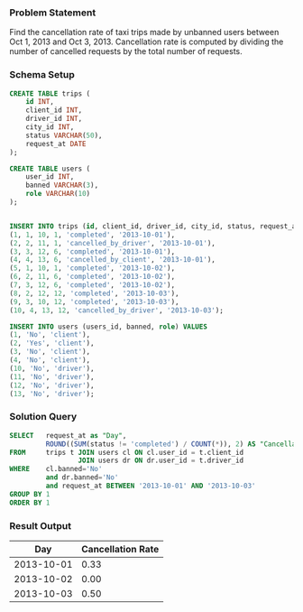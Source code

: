 ### Problem Statement

Find the cancellation rate of taxi trips made by unbanned users between Oct 1, 2013 and Oct 3, 2013. Cancellation rate is computed by dividing the number of cancelled requests by the total number of requests.


### Schema Setup

```sql
CREATE TABLE trips (
    id INT,
    client_id INT,
    driver_id INT,
    city_id INT,
    status VARCHAR(50),
    request_at DATE
);

CREATE TABLE users (
    user_id INT,
    banned VARCHAR(3),
    role VARCHAR(10)
);


INSERT INTO trips (id, client_id, driver_id, city_id, status, request_at) VALUES
(1, 1, 10, 1, 'completed', '2013-10-01'),
(2, 2, 11, 1, 'cancelled_by_driver', '2013-10-01'),
(3, 3, 12, 6, 'completed', '2013-10-01'),
(4, 4, 13, 6, 'cancelled_by_client', '2013-10-01'),
(5, 1, 10, 1, 'completed', '2013-10-02'),
(6, 2, 11, 6, 'completed', '2013-10-02'),
(7, 3, 12, 6, 'completed', '2013-10-02'),
(8, 2, 12, 12, 'completed', '2013-10-03'),
(9, 3, 10, 12, 'completed', '2013-10-03'),
(10, 4, 13, 12, 'cancelled_by_driver', '2013-10-03');

INSERT INTO users (users_id, banned, role) VALUES
(1, 'No', 'client'),
(2, 'Yes', 'client'),
(3, 'No', 'client'),
(4, 'No', 'client'),
(10, 'No', 'driver'),
(11, 'No', 'driver'),
(12, 'No', 'driver'),
(13, 'No', 'driver');
```



### Solution Query


```sql
SELECT   request_at as "Day",
         ROUND((SUM(status != 'completed') / COUNT(*)), 2) AS "Cancellation Rate"
FROM     trips t JOIN users cl ON cl.user_id = t.client_id
    		     JOIN users dr ON dr.user_id = t.driver_id 
WHERE    cl.banned='No'
         and dr.banned='No'
         and request_at BETWEEN '2013-10-01' AND '2013-10-03'
GROUP BY 1
ORDER BY 1
```


### Result Output

Day |	Cancellation Rate |
--|--|
2013-10-01 |	0.33 |
2013-10-02 |	0.00 |
2013-10-03 |	0.50 |